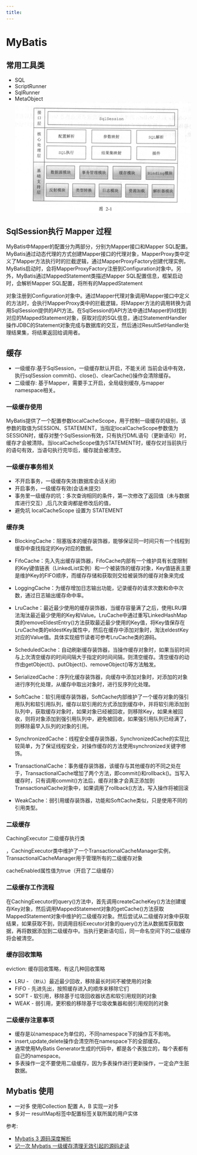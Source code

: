 ```yaml
---
title:
---
```

# MyBatis 

## 常用工具类
- SQL  
- ScriptRunner
- SqlRunner
- MetaObject
![avatar](../../ImgSource/mybatis.png)


## SqlSession执行 Mapper 过程

MyBatis中Mapper的配置分为两部分，分别为Mapper接口和Mapper SQL配置。MyBatis通过动态代理的方式创建Mapper接口的代理对象，MapperProxy类中定义了Mapper方法执行时的拦截逻辑，通过MapperProxyFactory创建代理实例，MyBatis启动时，会将MapperProxyFactory注册到Configuration对象中。另外，MyBatis通过MappedStatement类描述Mapper SQL配置信息，框架启动时，会解析Mapper SQL配置，将所有的MappedStatement

对象注册到Configuration对象中。通过Mapper代理对象调用Mapper接口中定义的方法时，会执行MapperProxy类中的拦截逻辑，将Mapper方法的调用转换为调用SqlSession提供的API方法。在SqlSession的API方法中通过Mapper的Id找到对应的MappedStatement对象，获取对应的SQL信息，通过StatementHandler操作JDBC的Statement对象完成与数据库的交互，然后通过ResultSetHandler处理结果集，将结果返回给调用者。


## 缓存

- 一级缓存:基于SqlSession，一级缓存默认开启，不能关闭 当前会话中有效，执行sqlSession commit()、close()、clearCache()操作会清除缓存。
- 二级缓存: 基于Mapper，需要手工开启，全局级别缓存,与mapper namespace相关。


### 一级缓存使用
MyBatis提供了一个配置参数localCacheScope，用于控制一级缓存的级别，该参数的取值为SESSION、STATEMENT，当指定localCacheScope参数值为SESSION时，缓存对整个SqlSession有效，只有执行DML语句（更新语句）时，缓存才会被清除。当localCacheScope值为STATEMENT时，缓存仅对当前执行的语句有效，当语句执行完毕后，缓存就会被清空。

### 一级缓存事务相关
- 不开启事务，一级缓存失效(数据库会话关闭)
- 开启事务，一级缓存有效(会话未提交)
- 事务里一级缓存的坑：多次查询相同的条件，第一次修改了返回值（未与数据库进行交互）,后几次查询都是修改后的值，
- 避免坑 localCacheScope 设置为 STATEMENT

### 缓存类

-  BlockingCache：阻塞版本的缓存装饰器，能够保证同一时间只有一个线程到缓存中查找指定的Key对应的数据。
- FifoCache：先入先出缓存装饰器，FifoCache内部有一个维护具有长度限制的Key键值链表（LinkedList实例）和一个被装饰的缓存对象，Key值链表主要是维护Key的FIFO顺序，而缓存存储和获取则交给被装饰的缓存对象来完成
- LoggingCache：为缓存增加日志输出功能，记录缓存的请求次数和命中次数，通过日志输出缓存命中率。
 
- LruCache：最近最少使用的缓存装饰器，当缓存容量满了之后，使用LRU算法淘汰最近最少使用的Key和Value。LruCache中通过重写LinkedHashMap类的removeEldestEntry()方法获取最近最少使用的Key值，将Key值保存在LruCache类的eldestKey属性中，然后在缓存中添加对象时，淘汰eldestKey对应的Value值。具体实现细节读者可参考LruCache类的源码。
- ScheduledCache：自动刷新缓存装饰器，当操作缓存对象时，如果当前时间与上次清空缓存的时间间隔大于指定的时间间隔，则清空缓存。清空缓存的动作由getObject()、putObject()、removeObject()等方法触发。
- SerializedCache：序列化缓存装饰器，向缓存中添加对象时，对添加的对象进行序列化处理，从缓存中取出对象时，进行反序列化处理。
- SoftCache：软引用缓存装饰器，SoftCache内部维护了一个缓存对象的强引用队列和软引用队列，缓存以软引用的方式添加到缓存中，并将软引用添加到队列中，获取缓存对象时，如果对象已经被回收，则移除Key，如果未被回收，则将对象添加到强引用队列中，避免被回收，如果强引用队列已经满了，则移除最早入队列的对象的引用。
 - SynchronizedCache：线程安全缓存装饰器，SynchronizedCache的实现比较简单，为了保证线程安全，对操作缓存的方法使用synchronized关键字修饰。
- TransactionalCache：事务缓存装饰器，该缓存与其他缓存的不同之处在于，TransactionalCache增加了两个方法，即commit()和rollback()。当写入缓存时，只有调用commit()方法后，缓存对象才会真正添加到TransactionalCache对象中，如果调用了rollback()方法，写入操作将被回滚
- WeakCache：弱引用缓存装饰器，功能和SoftCache类似，只是使用不同的引用类型。

### 二级缓存 
 CachingExecutor 二级缓存执行类
 
 ，CachingExecutor类中维护了一个TransactionalCacheManager实例，TransactionalCacheManager用于管理所有的二级缓存对象
 
 cacheEnabled属性值为true（开启了二级缓存）
### 二级缓存工作流程
在CachingExecutor的query()方法中，首先调用createCacheKey()方法创建缓存Key对象，然后调用MappedStatement对象的getCache()方法获取MappedStatement对象中维护的二级缓存对象。然后尝试从二级缓存对象中获取结果，如果获取不到，则调用目标Executor对象的query()方法从数据库获取数据，再将数据添加到二级缓存中。当执行更新语句后，同一命名空间下的二级缓存将会被清空。 

### 缓存回收策略
eviction: 缓存回收策略，有这几种回收策略
- LRU - （`默认`）最近最少回收，移除最长时间不被使用的对象
- FIFO - 先进先出，按照缓存进入的顺序来移除它们
- SOFT - 软引用，移除基于垃圾回收器状态和软引用规则的对象
- WEAK - 弱引用，更积极的移除基于垃圾收集器和弱引用规则的对象

### 二级缓存注意事项
- 缓存是以namespace为单位的，不同namespace下的操作互不影响。
- insert,update,delete操作会清空所在namespace下的全部缓存。
- 通常使用MyBatis Generator生成的代码中，都是各个表独立的，每个表都有自己的namespace。
- 多表操作一定不要使用二级缓存，因为多表操作进行更新操作，一定会产生脏数据。

## Mybatis 使用

- 一对多 使用Collection 配置 A，B 实现一对多
- 多对一 resultMap标签中配置<association></association>标签关联所属的用户实体
 
参考:
- [Mybatis 3 源码深度解析](https://weread.qq.com/web/reader/62c3207071a4957c62cf0b7kc81322c012c81e728d9d180)
- [记一次 Mybatis 一级缓存清理无效引起的源码走读](https://segmentfault.com/a/1190000013018207)
 
